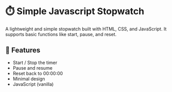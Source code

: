 # ⏱️ Simple Javascript Stopwatch
A lightweight and simple stopwatch built with HTML, CSS, and JavaScript.
It supports basic functions like start, pause, and reset.

## 🚀 Features
- Start / Stop the timer
- Pause and resume
- Reset back to 00:00:00
- Minimal design
- JavaScript (vanilla)
